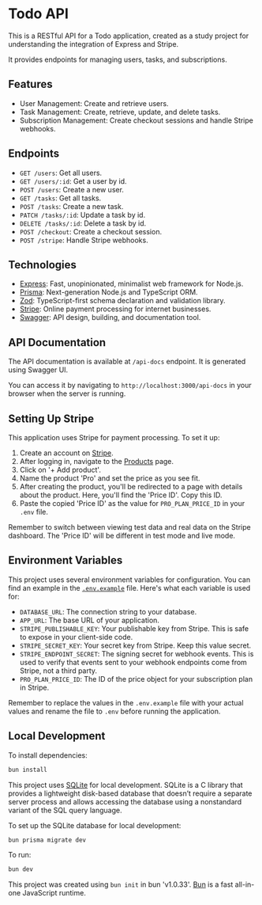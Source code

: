# Todo API

This is a RESTful API for a Todo application, created as a study project for understanding the integration of Express and Stripe.

It provides endpoints for managing users, tasks, and subscriptions.

## Features

- User Management: Create and retrieve users.
- Task Management: Create, retrieve, update, and delete tasks.
- Subscription Management: Create checkout sessions and handle Stripe webhooks.

## Endpoints

- `GET /users`: Get all users.
- `GET /users/:id`: Get a user by id.
- `POST /users`: Create a new user.
- `GET /tasks`: Get all tasks.
- `POST /tasks`: Create a new task.
- `PATCH /tasks/:id`: Update a task by id.
- `DELETE /tasks/:id`: Delete a task by id.
- `POST /checkout`: Create a checkout session.
- `POST /stripe`: Handle Stripe webhooks.

## Technologies

- [Express](https://expressjs.com/): Fast, unopinionated, minimalist web framework for Node.js.
- [Prisma](https://www.prisma.io/): Next-generation Node.js and TypeScript ORM.
- [Zod](https://github.com/colinhacks/zod): TypeScript-first schema declaration and validation library.
- [Stripe](https://stripe.com/): Online payment processing for internet businesses.
- [Swagger](https://swagger.io/): API design, building, and documentation tool.

## API Documentation

The API documentation is available at `/api-docs` endpoint. It is generated using Swagger UI.

You can access it by navigating to `http://localhost:3000/api-docs` in your browser when the server is running.

## Setting Up Stripe

This application uses Stripe for payment processing. To set it up:

1. Create an account on [Stripe](https://stripe.com/).
2. After logging in, navigate to the [Products](https://dashboard.stripe.com/test/products) page.
3. Click on '+ Add product'.
4. Name the product 'Pro' and set the price as you see fit.
5. After creating the product, you'll be redirected to a page with details about the product. Here, you'll find the 'Price ID'. Copy this ID.
6. Paste the copied 'Price ID' as the value for `PRO_PLAN_PRICE_ID` in your `.env` file.

Remember to switch between viewing test data and real data on the Stripe dashboard. The 'Price ID' will be different in test mode and live mode.

## Environment Variables

This project uses several environment variables for configuration. You can find an example in the [`.env.example`](.env.example) file. Here's what each variable is used for:

- `DATABASE_URL`: The connection string to your database.
- `APP_URL`: The base URL of your application.
- `STRIPE_PUBLISHABLE_KEY`: Your publishable key from Stripe. This is safe to expose in your client-side code.
- `STRIPE_SECRET_KEY`: Your secret key from Stripe. Keep this value secret.
- `STRIPE_ENDPOINT_SECRET`: The signing secret for webhook events. This is used to verify that events sent to your webhook endpoints come from Stripe, not a third party.
- `PRO_PLAN_PRICE_ID`: The ID of the price object for your subscription plan in Stripe.

Remember to replace the values in the `.env.example` file with your actual values and rename the file to `.env` before running the application.

## Local Development

To install dependencies:

```bash
bun install
```

This project uses [SQLite](https://www.sqlite.org/index.html) for local development. SQLite is a C library that provides a lightweight disk-based database that doesn’t require a separate server process and allows accessing the database using a nonstandard variant of the SQL query language.

To set up the SQLite database for local development:

```bash
bun prisma migrate dev
```

To run:

```bash
bun dev
```

This project was created using `bun init` in bun 'v1.0.33'. [Bun](https://bun.sh) is a fast all-in-one JavaScript runtime.

